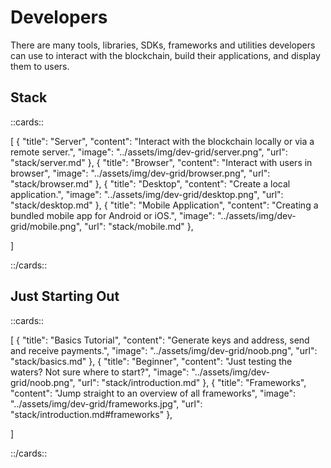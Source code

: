 # Developers


There are many tools, libraries, SDKs, frameworks and utilities developers can use to interact with the blockchain, build their applications, and display them to users. 

## Stack

::cards::

[
  {
    "title": "Server",
    "content": "Interact with the blockchain locally or via a remote server.",
    "image": "../assets/img/dev-grid/server.png",
    "url": "stack/server.md"
  },
  {
    "title": "Browser",
    "content": "Interact with users in browser",
    "image": "../assets/img/dev-grid/browser.png",
    "url": "stack/browser.md"
  },
  {
    "title": "Desktop",
    "content": "Create a local application.",
    "image": "../assets/img/dev-grid/desktop.png",
    "url": "stack/desktop.md"
  },
  {
    "title": "Mobile Application",
    "content": "Creating a bundled mobile app for Android or iOS.",
    "image": "../assets/img/dev-grid/mobile.png",
    "url": "stack/mobile.md"
  },

]

::/cards::

## Just Starting Out

::cards::

[
  {
    "title": "Basics Tutorial",
    "content": "Generate keys and address, send and receive payments.",
    "image": "../assets/img/dev-grid/noob.png",
    "url": "stack/basics.md"
  },
  {
    "title": "Beginner",
    "content": "Just testing the waters? Not sure where to start?",
    "image": "../assets/img/dev-grid/noob.png",
    "url": "stack/introduction.md"
  },
  {
    "title": "Frameworks",
    "content": "Jump straight to an overview of all frameworks",
    "image": "../assets/img/dev-grid/frameworks.jpg",
    "url": "stack/introduction.md#frameworks"
  },

]

::/cards::

